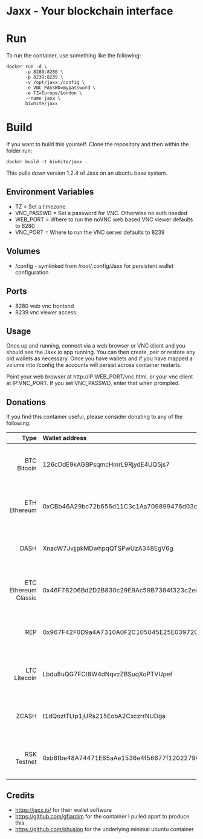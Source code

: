 # Jaxx - Your blockchain interface


# Run

To run the container, use something like the following:

```
docker run -d \
       -p 8280:8280 \
       -p 8239:8239 \
       -v /opt/jaxx:/config \
       -e VNC_PASSWD=mypassword \
       -e TZ=Europe/London \
       --name jaxx \
       biwhite/jaxx
```

# Build

If you want to build this yourself.  Clone the repository and then within the folder run:
```
docker build -t biwhite/jaxx .
```

This pulls down version 1.2.4 of Jaxx on an ubuntu base system.

## Environment Variables
- TZ = Set a timezone
- VNC_PASSWD = Set a password for VNC.  Otherwise no auth needed
- WEB_PORT = Where to run the noVNC web based VNC viewer defaults to 8280
- VNC_PORT = Where to run the VNC server defaults to 8239

## Volumes
- /config - symlinked from /root/.config/Jaxx for persistent wallet configuration

## Ports
- 8280 web vnc frontend
- 8239 vnc viewer access

## Usage

Once up and running, connect via a web browser or VNC client and you should see the Jaxx.io app running.  You can then create, pair or restore any old wallets as necessary.  Once you have wallets and if you have mapped a volume into /config the accounts will persist across container restarts.

Point your web browser at http://IP:WEB_PORT/vnc.html, or your vnc client at IP:VNC_PORT.  If you set VNC_PASSWD, enter that when prompted.

## Donations

If you find this container useful, please consider donating to any of the following:

| Type         | Wallet address | QR code |
| -----------: | :------------- | :------ |
| BTC Bitcoin  | 126cDdE9kAGBPsqmcHmrL9RjydE4UQ5js7 | <img src="https://raw.githubusercontent.com/biwhite/docker-jaxx/master/img/btc.png" width="85">) |
| ETH Ethereum | 0xCBb46A29bc72b656d11C3c1Aa709899476d03cad | <img src="https://raw.githubusercontent.com/biwhite/docker-jaxx/master/img/eth.png" width="85">) |
| DASH         | XnacW7JvjjpkMDwhpqQTSPwUzA348EgV6g | <img src="https://raw.githubusercontent.com/biwhite/docker-jaxx/master/img/dash.png" width="85">) |
| ETC Ethereum Classic | 0x46F78206Bd2D2B830c29E9Ac59B7384f323c2ec2 | <img src="https://raw.githubusercontent.com/biwhite/docker-jaxx/master/img/etc.png" width="85">) |
| REP                  | 0x967F42F0D9a4A7310A0F2C105045E25E039720a9 | <img src="https://raw.githubusercontent.com/biwhite/docker-jaxx/master/img/rep.png" width="85">) |
| LTC Litecoin         | Lbdu8uQG7FCt8W4dNqvzZBSuqXoPTVUpef | <img src="https://raw.githubusercontent.com/biwhite/docker-jaxx/master/img/ltc.png" width="85">) |
| ZCASH                | t1dQoztTLtp1jURs215EobA2CxczrrNUDga | <img src="https://raw.githubusercontent.com/biwhite/docker-jaxx/master/img/zcash.png" width="85">) |
| RSK Testnet          | 0xb6fbe48A74471E65aAe1536e4f56677f12022790 | <img src="https://raw.githubusercontent.com/biwhite/docker-jaxx/master/img/rsk.png" width="85">) |

## Credits

- https://jaxx.io/ for their wallet software
- https://github.com/gfjardim for the container I pulled apart to produce this
- https://github.com/phusion for the underlying minimal ubuntu container


